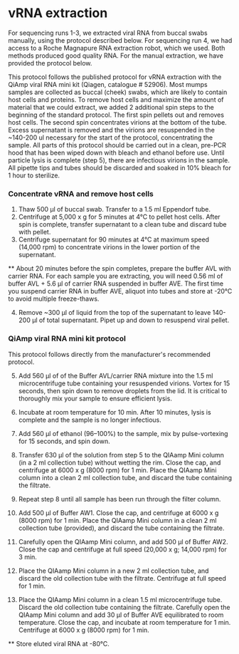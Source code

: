 # vRNA extraction 

For sequencing runs 1-3, we extracted viral RNA from buccal swabs manually, using the protocol described below. For sequencing run 4, we had access to a Roche Magnapure RNA extraction robot, which we used. Both methods produced good quality RNA. For the manual extraction, we have provided the protocol below. 

This protocol follows the published protocol for vRNA extraction with the QiAmp viral RNA mini kit (Qiagen, catalogue # 52906). Most mumps samples are collected as buccal (cheek) swabs, which are likely to contain host cells and proteins. To remove host cells and maximize the amount of material that we could extract, we added 2 additional spin steps to the beginning of the standard protocol. The first spin pellets out and removes host cells. The second spin concentrates virions at the bottom of the tube. Excess supernatant is removed and the virions are resuspended in the ~140-200 ul necessary for the start of the protocol, concentrating the sample. All parts of this protocol should be carried out in a clean, pre-PCR hood that has been wiped down with bleach and ethanol before use. Until particle lysis is complete (step 5), there are infectious virions in the sample. All pipette tips and tubes should be discarded and soaked in 10% bleach for 1 hour to sterilize. 

### Concentrate vRNA and remove host cells
1. Thaw 500 µl of buccal swab. Transfer to a 1.5 ml Eppendorf tube. 
2. Centrifuge at 5,000 x g for 5 minutes at 4°C to pellet host cells. After spin is complete, transfer supernatant to a clean tube and discard tube with pellet. 
3. Centrifuge supernatant for 90 minutes at 4°C at maximum speed (14,000 rpm) to concentrate virions in the lower portion of the supernatant. 

** About 20 minutes before the spin completes, prepare the buffer AVL with carrier RNA. For each sample you are extracting, you will need 0.56 ml of buffer AVL + 5.6 µl of carrier RNA suspended in buffer AVE. The first time you suspend carrier RNA in buffer AVE, aliquot into tubes and store at -20°C to avoid multiple freeze-thaws. 

4. Remove ~300 µl of liquid from the top of the supernatant to leave 140-200 µl of total supernatant. Pipet up and down to resuspend viral pellet. 

### QiAmp viral RNA mini kit protocol 
This protocol follows directly from the manufacturer's recommended protocol. 

5. Add 560 μl of of the Buffer AVL/carrier RNA mixture into the 1.5 ml microcentrifuge tube containing your resuspended virions. Vortex for 15 seconds, then spin down to remove droplets from the lid. It is critical to thoroughly mix your sample to ensure efficient lysis. 

6. Incubate at room temperature for 10 min. After 10 minutes, lysis is complete and the sample is no longer infectious. 

7. Add 560 μl of ethanol (96–100%) to the sample, mix by pulse-vortexing for 15 seconds, and spin down.  

8. Transfer 630 μl of the solution from step 5 to the QIAamp Mini column (in a 2 ml collection tube) without wetting the rim. Close the cap, and centrifuge at 6000 x g (8000 rpm) for 1 min. Place the QIAamp Mini column into a clean 2 ml collection tube, and discard the tube containing the filtrate. 

9. Repeat step 8 until all sample has been run through the filter column. 

10. Add 500 μl of Buffer AW1. Close the cap, and centrifuge at 6000 x g (8000 rpm) for 1 min. Place the QIAamp Mini column in a clean 2 ml collection tube (provided), and discard the tube containing the filtrate. 

11. Carefully open the QIAamp Mini column, and add 500 μl of Buffer AW2. Close the cap and centrifuge at full speed (20,000 x g; 14,000 rpm) for 3 min.

13. Place the QIAamp Mini column in a new 2 ml collection tube, and discard the old collection tube with the filtrate. Centrifuge at full speed for 1 min. 

14. Place the QIAamp Mini column in a clean 1.5 ml microcentrifuge tube. Discard the old collection tube containing the filtrate. Carefully open the QIAamp Mini column and add 30 μl of Buffer AVE equilibrated to room temperature. Close the cap, and incubate at room temperature for 1 min. Centrifuge at 6000 x g (8000 rpm) for 1 min. 

** Store eluted viral RNA at -80°C. 
